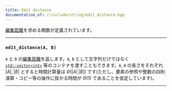 ```yaml
---
title: Edit distance
documentation_of: //include/string/edit_distance.hpp
---
```


[編集距離](https://ja.wikipedia.org/wiki/%E3%83%AC%E3%83%BC%E3%83%99%E3%83%B3%E3%82%B7%E3%83%A5%E3%82%BF%E3%82%A4%E3%83%B3%E8%B7%9D%E9%9B%A2)を求める関数が定義されています。

---

### `edit_distance(A, B)`

`A` と `B` の[編集距離](https://ja.wikipedia.org/wiki/%E3%83%AC%E3%83%BC%E3%83%99%E3%83%B3%E3%82%B7%E3%83%A5%E3%82%BF%E3%82%A4%E3%83%B3%E8%B7%9D%E9%9B%A2)を返します。`A`, `B` として文字列だけではなく [`std::vector<int>`](https://cpprefjp.github.io/reference/vector/vector.html) 等のコンテナを渡すこともできます。`A`, `B` の長さをそれぞれ $\lvert A \rvert, \lvert B \rvert$ とすると時間計算量は $\Theta(\lvert A \rvert \, \lvert B \rvert)$ です(ただし、要素の参照や整数の四則演算・コピー等の操作に掛かる時間が $\Theta(1)$ であることを仮定しています)。

---
